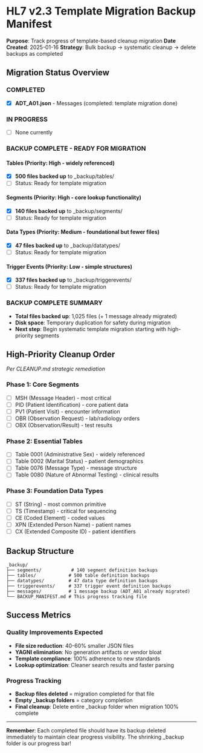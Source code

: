 # HL7 v2.3 Template Migration Backup Manifest

**Purpose**: Track progress of template-based cleanup migration
**Date Created**: 2025-01-16
**Strategy**: Bulk backup → systematic cleanup → delete backups as completed

## Migration Status Overview

### COMPLETED
- [x] **ADT_A01.json** - Messages (completed: template migration done)

### IN PROGRESS
- [ ] None currently

### BACKUP COMPLETE - READY FOR MIGRATION

#### **Tables** (Priority: High - widely referenced)
- [x] **500 files backed up** to _backup/tables/
- [ ] Status: Ready for template migration

#### **Segments** (Priority: High - core lookup functionality)
- [x] **140 files backed up** to _backup/segments/
- [ ] Status: Ready for template migration

#### **Data Types** (Priority: Medium - foundational but fewer files)
- [x] **47 files backed up** to _backup/datatypes/
- [ ] Status: Ready for template migration

#### **Trigger Events** (Priority: Low - simple structures)
- [x] **337 files backed up** to _backup/triggerevents/
- [ ] Status: Ready for template migration

### BACKUP COMPLETE SUMMARY
- **Total files backed up**: 1,025 files (+ 1 message already migrated)
- **Disk space**: Temporary duplication for safety during migration
- **Next step**: Begin systematic template migration starting with high-priority segments

## High-Priority Cleanup Order
*Per CLEANUP.md strategic remediation*

### **Phase 1: Core Segments**
- [ ] MSH (Message Header) - most critical
- [ ] PID (Patient Identification) - core patient data
- [ ] PV1 (Patient Visit) - encounter information
- [ ] OBR (Observation Request) - lab/radiology orders
- [ ] OBX (Observation/Result) - test results

### **Phase 2: Essential Tables**
- [ ] Table 0001 (Administrative Sex) - widely referenced
- [ ] Table 0002 (Marital Status) - patient demographics
- [ ] Table 0076 (Message Type) - message structure
- [ ] Table 0080 (Nature of Abnormal Testing) - clinical results

### **Phase 3: Foundation Data Types**
- [ ] ST (String) - most common primitive
- [ ] TS (Timestamp) - critical for sequencing
- [ ] CE (Coded Element) - coded values
- [ ] XPN (Extended Person Name) - patient names
- [ ] CX (Extended Composite ID) - patient identifiers

## Backup Structure

```
_backup/
├── segments/           # 140 segment definition backups
├── tables/            # 500 table definition backups
├── datatypes/         # 47 data type definition backups
├── triggerevents/     # 337 trigger event definition backups
├── messages/          # 1 message backup (ADT_A01 already migrated)
└── BACKUP_MANIFEST.md # This progress tracking file
```

## Success Metrics

### **Quality Improvements Expected**
- **File size reduction**: 40-60% smaller JSON files
- **YAGNI elimination**: No generation artifacts or vendor bloat
- **Template compliance**: 100% adherence to new standards
- **Lookup optimization**: Cleaner search results and faster parsing

### **Progress Tracking**
- **Backup files deleted** = migration completed for that file
- **Empty _backup folders** = category completion
- **Final cleanup**: Delete entire _backup folder when migration 100% complete

---

**Remember**: Each completed file should have its backup deleted immediately to maintain clear progress visibility. The shrinking _backup folder is our progress bar!
